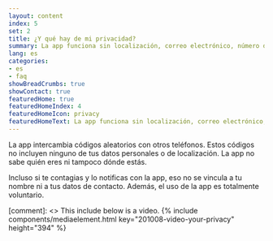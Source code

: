 ```yaml
---
layout: content
index: 5
set: 2
title: ¿Y qué hay de mi privacidad?
summary: La app funciona sin localización, correo electrónico, número de teléfono u otros datos de contacto.
lang: es
categories:
- es
- faq
showBreadCrumbs: true
showContact: true
featuredHome: true
featuredHomeIndex: 4
featuredHomeIcon: privacy
featuredHomeText: La app funciona sin localización, correo electrónico, número de teléfono u otros datos de contacto.
---
```


La app intercambia códigos aleatorios con otros teléfonos. Estos códigos no incluyen ninguno de tus datos personales o de localización. La app no sabe quién eres ni tampoco dónde estás.

Incluso si te contagias y lo notificas con la app, eso no se vincula a tu nombre ni a tus datos de contacto. Además, el uso de la app es totalmente voluntario.

[comment]: <> This include below is a video.
{% include components/mediaelement.html key="201008-video-your-privacy" height="394" %}
